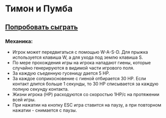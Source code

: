 # Тимон и Пумба
## [Попробовать сыграть](https://impeqq.github.io/js-canvas-game/index.html)
### Механика:
* Игрок может передвигаться с помощью W-A-S-D. Для прыжка используется клавиша W, а для ухода под землю клавиша S. 
* По мере прохождения игры на игрока нападают гиены, которые случайно генерируются в видимой части игрового поля.
* За каждую съеденную гусеницу дается 5 HP.
* За каждое соприкосновение с гиеной отбирается 30 HP. Если контакт длится больше 1 секунды, то 30 HP списывается за каждую полную секунду контакта.
* Жизни игрока (HP) расходуются со скоростью 1HP/с на протяжении всей игры.
* При нажатии на кнопку ESC игра ставится на паузу, а при повторном нажатии - снимается с паузы. 
